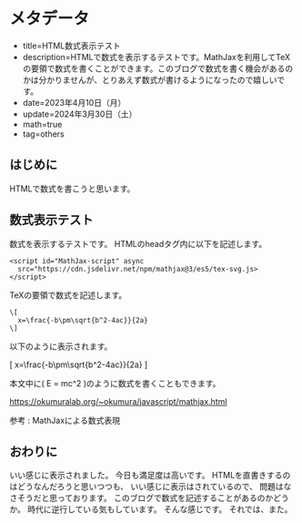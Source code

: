 # メタデータ
- title=HTML数式表示テスト
- description=HTMLで数式を表示するテストです。MathJaxを利用してTeXの要領で数式を書くことができます。このブログで数式を書く機会があるのかは分かりませんが、とりあえず数式が書けるようになったので嬉しいです。
- date=2023年4月10日（月）
- update=2024年3月30日（土）
- math=true
- tag=others

## はじめに
HTMLで数式を書こうと思います。

## 数式表示テスト
数式を表示するテストです。
HTMLのheadタグ内に以下を記述します。

```
<script id="MathJax-script" async
  src="https://cdn.jsdelivr.net/npm/mathjax@3/es5/tex-svg.js>
</script>
```

TeXの要領で数式を記述します。

```
\[
  x=\frac{-b\pm\sqrt{b^2-4ac}}{2a}
\]
```

以下のように表示されます。

\[
  x=\frac{-b\pm\sqrt{b^2-4ac}}{2a}
\]

本文中に\( E = mc^2 \)のように数式を書くこともできます。

https://okumuralab.org/~okumura/javascript/mathjax.html

参考 : MathJaxによる数式表現

## おわりに
いい感じに表示されました。
今日も満足度は高いです。
HTMLを直書きするのはどうなんだろうと思いつつも、
いい感じに表示はされているので、
問題はなさそうだと思っております。
このブログで数式を記述することがあるのかどうか。
時代に逆行している気もしています。
そんな感じです。
それでは、また。
